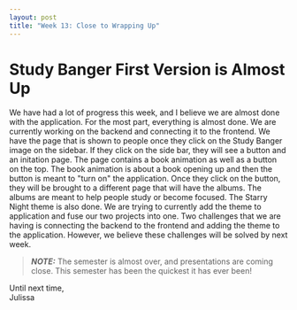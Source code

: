 ```yaml
---
layout: post
title: "Week 13: Close to Wrapping Up" 
---
```


# Study Banger First Version is Almost Up
We have had a lot of progress this week, and I believe we are almost done with the application. For the most part, everything is almost done. We are currently working on the backend and connecting it to the frontend. We have the page that is shown to people once they click on the Study Banger image on the sidebar. If they click on the side bar, they will see a button and an initation page. The page contains a book animation as well as a button on the top. The book animation is about a book opening up and then the button is meant to "turn on" the application. Once they click on the button, they will be brought to a different page that will have the albums. The albums are meant to help people study or become focused. The Starry Night theme is also done. We are trying to currently add the theme to application and fuse our two projects into one. Two challenges that we are having is connecting the backend to the frontend and adding the theme to the application. However, we believe these challenges will be solved by next week. 
<!--more-->

> **_NOTE:_** The semester is almost over, and presentations are coming close. This semester has been the quickest it has ever been! 

Until next time, 
<br/> Julissa